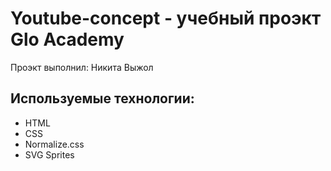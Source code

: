 # Youtube-concept - учебный проэкт Glo Academy

Проэкт выполнил: Никита Выжол

## Используемые технологии:
- HTML
- CSS
- Normalize.css
- SVG Sprites
